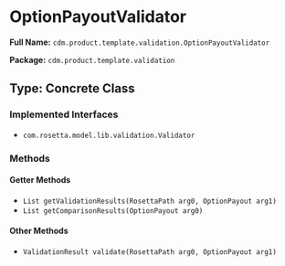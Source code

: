 # OptionPayoutValidator

**Full Name:** `cdm.product.template.validation.OptionPayoutValidator`

**Package:** `cdm.product.template.validation`

## Type: Concrete Class

### Implemented Interfaces

- `com.rosetta.model.lib.validation.Validator`

### Methods

#### Getter Methods

- `List getValidationResults(RosettaPath arg0, OptionPayout arg1)`
- `List getComparisonResults(OptionPayout arg0)`

#### Other Methods

- `ValidationResult validate(RosettaPath arg0, OptionPayout arg1)`

